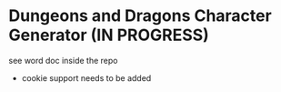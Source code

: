 # Dungeons and Dragons Character Generator (IN PROGRESS)

 see word doc inside the repo
 
 - cookie support needs to be added
